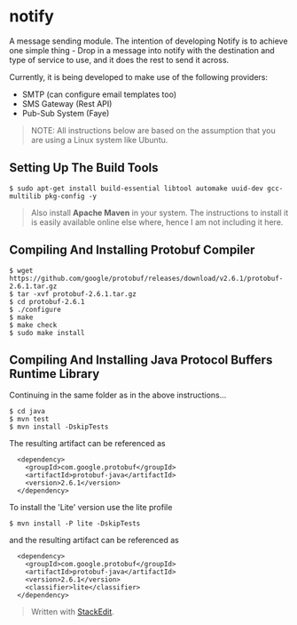 # notify

A message sending module. The intention of developing Notify is to achieve one simple thing - Drop in a message into notify with the destination and type of service to use, and it does the rest to send it across.

Currently, it is being developed to make use of the following providers:

 - SMTP (can configure email templates too)
 - SMS Gateway (Rest API)
 - Pub-Sub System (Faye)

> NOTE: All instructions below are based on the assumption that you are using a Linux system like Ubuntu.

## Setting Up The Build Tools

    $ sudo apt-get install build-essential libtool automake uuid-dev gcc-multilib pkg-config -y

> Also install **Apache Maven** in your system. The instructions to install it is easily available online else where, hence I am not including it here.

## Compiling And Installing Protobuf Compiler

    $ wget https://github.com/google/protobuf/releases/download/v2.6.1/protobuf-2.6.1.tar.gz
    $ tar -xvf protobuf-2.6.1.tar.gz
    $ cd protobuf-2.6.1
    $ ./configure
    $ make
    $ make check
    $ sudo make install

## Compiling And Installing Java Protocol Buffers Runtime Library

Continuing in the same folder as in the above instructions...

    $ cd java
    $ mvn test
    $ mvn install -DskipTests

The resulting artifact can be referenced as 

      <dependency>
        <groupId>com.google.protobuf</groupId>
        <artifactId>protobuf-java</artifactId>
        <version>2.6.1</version>
      </dependency>

To install the 'Lite' version use the lite profile

    $ mvn install -P lite -DskipTests
    
and the resulting artifact can be referenced as

      <dependency>
        <groupId>com.google.protobuf</groupId>
        <artifactId>protobuf-java</artifactId>
        <version>2.6.1</version>
        <classifier>lite</classifier>
      </dependency>

> Written with [StackEdit](https://stackedit.io/).
